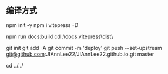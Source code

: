 ## 编译方式

npm init -y
npm i vitepress -D

npm run docs:build
cd .\docs\.vitepress\dist\

git init
git add -A
git commit -m 'deploy'
git push --set-upstream git@github.com:JIAnnLee22/JIAnnLee22.github.io.git master

cd ../../
